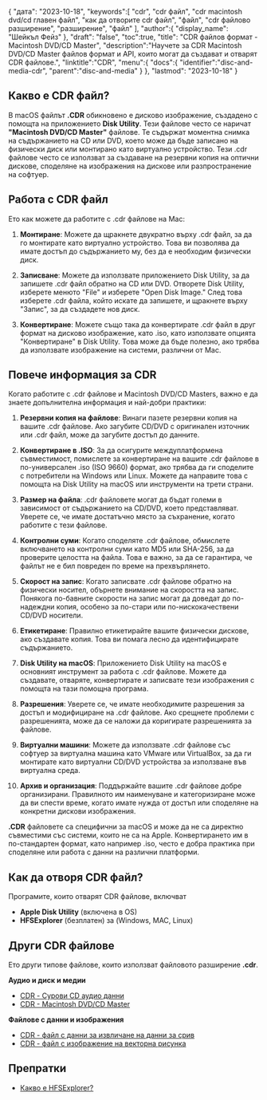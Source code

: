 {
"дата": "2023-10-18",
   "keywords":[
"cdr",
"cdr файл",
"cdr macintosh dvd/cd главен файл",
"как да отворите cdr файл",
"файл",
"cdr файлово разширение",
"разширение",
"файл"
],
   "author":{
"display_name": "Шейкъл Фейз"
},
"draft": "false",
"toc":true,
"title": "CDR файлов формат - Macintosh DVD/CD Master",
   "description":"Научете за CDR Macintosh DVD/CD Master файлов формат и API, които могат да създават и отварят CDR файлове.",
   "linktitle":"CDR",
   "menu":{
      "docs":{
         "identifier":"disc-and-media-cdr",
         "parent":"disc-and-media"
}
},
"lastmod": "2023-10-18"
}

## Какво е CDR файл?

В macOS файлът **.CDR** обикновено е дисково изображение, създадено с помощта на приложението **Disk Utility**. Тези файлове често се наричат **"Macintosh DVD/CD Master"** файлове. Те съдържат моментна снимка на съдържанието на CD или DVD, което може да бъде записано на физически диск или монтирано като виртуално устройство. Тези .cdr файлове често се използват за създаване на резервни копия на оптични дискове, споделяне на изображения на дискове или разпространение на софтуер.

## Работа с CDR файл

Ето как можете да работите с .cdr файлове на Mac:

1. **Монтиране**: Можете да щракнете двукратно върху .cdr файл, за да го монтирате като виртуално устройство. Това ви позволява да имате достъп до съдържанието му, без да е необходим физически диск.
    












2. **Записване**: Можете да използвате приложението Disk Utility, за да запишете .cdr файл обратно на CD или DVD. Отворете Disk Utility, изберете менюто "File" и изберете "Open Disk Image." След това изберете .cdr файла, който искате да запишете, и щракнете върху "Запис", за да създадете нов диск.
    












3. **Конвертиране**: Можете също така да конвертирате .cdr файл в друг формат на дисково изображение, като .iso, като използвате опцията "Конвертиране" в Disk Utility. Това може да бъде полезно, ако трябва да използвате изображение на системи, различни от Mac.

## Повече информация за CDR

Когато работите с .cdr файлове и Macintosh DVD/CD Masters, важно е да знаете допълнителна информация и най-добри практики:

1. **Резервни копия на файлове**: Винаги пазете резервни копия на вашите .cdr файлове. Ако загубите CD/DVD с оригинален източник или .cdr файл, може да загубите достъп до данните.
    












2. **Конвертиране в .ISO**: За да осигурите междуплатформена съвместимост, помислете за конвертиране на вашите .cdr файлове в по-универсален .iso (ISO 9660) формат, ако трябва да ги споделите с потребители на Windows или Linux. Можете да направите това с помощта на Disk Utility на macOS или инструменти на трети страни.
    












3. **Размер на файла**: .cdr файловете могат да бъдат големи в зависимост от съдържанието на CD/DVD, което представляват. Уверете се, че имате достатъчно място за съхранение, когато работите с тези файлове.
    












4. **Контролни суми**: Когато споделяте .cdr файлове, обмислете включването на контролни суми като MD5 или SHA-256, за да проверите целостта на файла. Това е важно, за да се гарантира, че файлът не е бил повреден по време на прехвърлянето.
    












5. **Скорост на запис**: Когато записвате .cdr файлове обратно на физически носител, обърнете внимание на скоростта на запис. Понякога по-бавните скорости на запис могат да доведат до по-надеждни копия, особено за по-стари или по-нискокачествени CD/DVD носители.
    












6. **Етикетиране**: Правилно етикетирайте вашите физически дискове, ако създавате копия. Това ви помага лесно да идентифицирате съдържанието.
    












7. **Disk Utility на macOS**: Приложението Disk Utility на macOS е основният инструмент за работа с .cdr файлове. Можете да създавате, отваряте, конвертирате и записвате тези изображения с помощта на тази помощна програма.
    












8. **Разрешения**: Уверете се, че имате необходимите разрешения за достъп и модифициране на .cdr файлове. Ако срещнете проблеми с разрешенията, може да се наложи да коригирате разрешенията за файлове.
    












9. **Виртуални машини**: Можете да използвате .cdr файлове със софтуер за виртуална машина като VMware или VirtualBox, за да ги монтирате като виртуални CD/DVD устройства за използване във виртуална среда.
    












10. **Архив и организация**: Поддържайте вашите .cdr файлове добре организирани. Правилното им наименуване и категоризиране може да ви спести време, когато имате нужда от достъп или споделяне на конкретни дискови изображения.
    













**.CDR** файловете са специфични за macOS и може да не са директно съвместими със системи, които не са на Apple. Конвертирането им в по-стандартен формат, като например .iso, често е добра практика при споделяне или работа с данни на различни платформи.

## Как да отворя CDR файл?

Програмите, които отварят CDR файлове, включват

- **Apple Disk Utility** (включена в OS)
- **HFSExplorer** (безплатен) за (Windows, MAC, Linux)

## Други CDR файлове

Ето други типове файлове, които използват файловото разширение **.cdr**.

**Аудио и диск и медии**
- [CDR - Сурови CD аудио данни](/bg/audio/cdr/)
- [CDR - Macintosh DVD/CD Master](/bg/диск-и-медия/cdr/)

**Файлове с данни и изображения**
- [CDR - файл с данни за извличане на данни за срив](/bg/data/cdr-crash/)
- [CDR - файл с изображение на векторна рисунка](/bg/image/cdr/)


## Препратки
* [Какво е HFSExplorer?](https://catacombae.org/hfsexplorer/)

